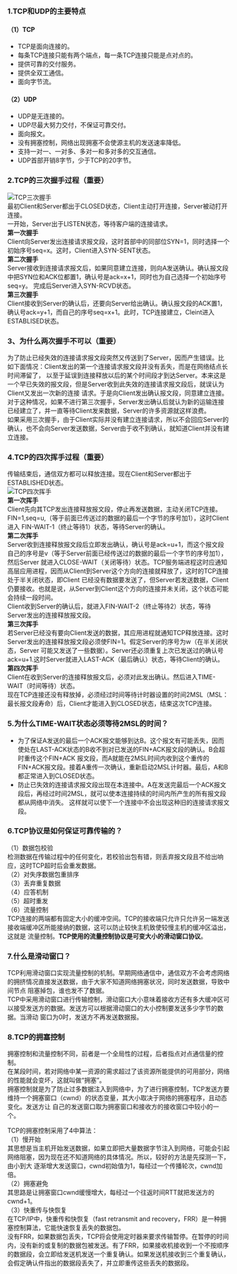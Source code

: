 ### 1.TCP和UDP的主要特点
#### （1）TCP
* TCP是面向连接的。  
* 每条TCP连接只能有两个端点，每一条TCP连接只能是点对点的。  
* 提供可靠的交付服务。  
* 提供全双工通信。  
* 面向字节流。  

#### （2）UDP
* UDP是无连接的。  
* UDP尽最大努力交付，不保证可靠交付。  
* 面向报文。  
* 没有拥塞控制，网络出现拥塞不会使源主机的发送速率降低。  
* 支持一对一、一对多、多对一和多对多的交互通信。  
* UDP首部开销8字节，少于TCP的20字节。  

### 2.TCP的三次握手过程（重要）
![TCP三次握手](http://blog.chinaunix.net/attachment/201304/8/22312037_1365405910EROI.png)  
最初Client和Server都出于CLOSED状态，Client主动打开连接，Server被动打开连接。  
一开始，Server出于LISTEN状态，等待客户端的连接请求。  
**第一次握手**  
Client向Server发出连接请求报文段，这时首部中的同部位SYN=1，同时选择一个初始序号seq=x。这时，Client进入SYN-SENT状态。  
**第二次握手**  
Server接收到连接请求报文后，如果同意建立连接，则向A发送确认。确认报文段中把SYN位和ACK位都置1，确认号是ack=x+1，同时也为自己选择一个初始序号seq=y。
完成后Server进入SYN-RCVD状态。  
**第三次握手**  
Client接收到Server的确认后，还要向Server给出确认。确认报文段的ACK置1，确认号ack=y+1，而自己的序号seq=x+1。此时，TCP连接建立，Cleint进入ESTABLISED状态。  

### 3、为什么两次握手不可以（重要）
为了防止已经失效的连接请求报文段突然又传送到了Server，因而产生错误。比如下面情况：Client发出的第一个连接请求报文段并没有丢失，而是在网络结点长时间滞留了，
以至于延误到连接释放以后的某个时间段才到达Server。本来这是一个早已失效的报文段，但是Server收到此失效的连接请求报文段后，就误认为Client又发出一次新的连接
请求。于是向Client发出确认报文段，同意建立连接。  
对于这种情况，如果不进行第三次握手，Server发出确认后就认为新的运输连接已经建立了，并一直等待Client发来数据，Server的许多资源就这样浪费。  
如果采用三次握手，由于Client实际并没有建立连接请求，所以不会回应Server的确认，也不会向Server发送数据，Server由于收不到确认，就知道Client并没有建立连接。

### 4.TCP的四次挥手过程（重要）
传输结束后，通信双方都可以释放连接。现在Client和Server都出于ESTABLISHED状态。  
![TCP四次挥手](https://img-blog.csdn.net/20180717204202563?watermark/2/text/aHR0cHM6Ly9ibG9nLmNzZG4ubmV0L3FxXzM4OTUwMzE2/font/5a6L5L2T/fontsize/400/fill/I0JBQkFCMA==/dissolve/70)  
**第一次挥手**  
Client先向其TCP发出连接释放报文段，停止再发送数据，主动关闭TCP连接。FIN=1,seq=u,（等于前面已传送过的数据的最后一个字节的序号加1），这时Client进入
FIN-WAIT-1（终止等待1）状态，等待Server的确认。  
**第二次挥手**  
Server收到连接释放报文段后立即发出确认，确认号是ack=u+1，而这个报文段自己的序号是v（等于Server前面已经传送过的数据的最后一个字节的序号加1），然后Server
就进入CLOSE-WAIT（关闭等待）状态。TCP服务端进程这时应通知高层应用进程，因而从Client到Server这个方向的连接就释放了，这时的TCP连接处于半关闭状态，即Client
已经没有数据要发送了，但Server若发送数据，Client仍要接收。也就是说，从Server到Client这个方向的连接并未关闭，这个状态可能会持续一段时间。  
Client收到Server的确认后，就进入FIN-WAIT-2（终止等待2）状态，等待Server发出的连接释放报文段。  
**第三次挥手**  
若Server已经没有要向Client发送的数据，其应用进程就通知TCP释放连接。这时Server发出的连接释放报文段必须使FIN=1。假定Server的序号为w（在半关闭状态，Server
可能又发送了一些数据）。Server还必须重复上次已发送过的确认号ack=u+1.这时Server就进入LAST-ACK（最后确认）状态，等待Client的确认。  
**第四次挥手**  
Client在收到Server的连接释放报文后，必须对此发出确认。然后进入TIME-WAIT（时间等待）状态。  
现在TCP连接还没有释放掉，必须经过时间等待计时器设置的时间2MSL（MSL：最长报文段寿命）后，Client才能进入到CLOSED状态，结束这次TCP连接。  

### 5.为什么TIME-WAIT状态必须等待2MSL的时间？
* 为了保证A发送的最后一个ACK报文能够到达B。这个报文有可能丢失，因而使处在LAST-ACK状态的B收不到对已发送的FIN+ACK报文段的确认。B会超时重传这个FIN+ACK
报文段，而A就能在2MSL时间内收到这个重传的FIN+ACK报文段。接着A重传一次确认，重新启动2MSL计时器。最后，A和B都正常进入到CLOSED状态。  
* 防止已失效的连接请求报文段出现在本连接中。A在发送完最后一个ACK报文段后，再经过时间2MSL，就可以使本连接持续的时间内所产生的所有报文段都从网络中消失。
这样就可以使下一个连接中不会出现这种旧的连接请求报文段。  

### 6.TCP协议是如何保证可靠传输的？
（1）数据包校验  
检测数据在传输过程中的任何变化，若校验出包有错，则丢弃报文段且不给出响应，这时TCP超时后会重发数据。  
（2）对失序数据包重排序  
（3）丢弃重复数据  
（4）应答机制  
（5）超时重发  
（6）流量控制  
TCP连接的两端都有固定大小的缓冲空间。TCP的接收端只允许只允许另一端发送接收端缓冲区所能接纳的数据，这可以防止较快主机致使较慢主机的缓冲区溢出，这就是
流量控制。**TCP使用的流量控制协议是可变大小的滑动窗口协议**。  

### 7.什么是滑动窗口？
TCP利用滑动窗口实现流量控制的机制。早期网络通信中，通信双方不会考虑网络的拥挤情况直接发送数据，由于大家不知道网络拥塞状况，同时发送数据，导致中间节点
阻塞掉包，谁也发不了数据。  
TCP中采用滑动窗口进行传输控制，滑动窗口大小意味着接收方还有多大缓冲区可以接受发送方的数据。发送方可以根据滑动窗口的大小控制要发送多少字节的数据。当滑动
窗口为0时，发送方不再发送数据报。  

### 8.TCP的拥塞控制
拥塞控制和流量控制不同，前者是一个全局性的过程，后者指点对点通信量的控制。  
在某段时间，若对网络中某一资源的需求超过了该资源所能提供的可用部分，网络的性能就会变坏，这就叫做“拥塞”。  
拥塞控制就是为了防止过多数据注入到网络中，为了进行拥塞控制，TCP发送方要维持一个拥塞窗口（cwnd）的状态变量，其大小取决于网络的拥塞程序，且动态变化。发送方让
自己的发送窗口取为拥塞窗口和接收方的接收窗口中较小的一个。  

TCP的拥塞控制采用了4中算法：  
（1）慢开始  
其思想是当主机开始发送数据，如果立即把大量数据字节注入到网络，可能会引起网络阻塞，因为现在还不知道网络的具体情况。所以，较好的方法是先探测一下，由小到大
逐渐增大发送窗口，cwnd初始值为1，每经过一个传播轮次，cwnd加倍。  
（2）拥塞避免  
其思路是让拥塞窗口cwnd缓慢增大，每经过一个往返时间RTT就把发送方的cwnd+1。  
（3）快重传与快恢复  
在TCP/IP中，快重传和快恢复（fast retransmit and recovery，FRR）是一种拥塞控制算法，它能快速恢复丢失的数据包。  
没有FRR，如果数据包丢失，TCP将会使用定时器来要求传输暂停。在暂停的时间内，没有新的或复制的数据包被发送。有了FRR，如果接收机接收到一个不按顺序的数据段，会立即给发送机发送一个重复确认。如果发送机接收到三个重复确认，会假定确认件指出的数据段丢失了，并立即重传这些丢失的数据段。  















